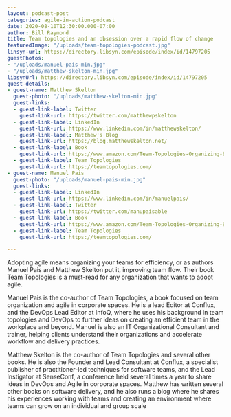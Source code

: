 ```yaml
---
layout: podcast-post
categories: agile-in-action-podcast
date: 2020-08-10T12:30:00.000-07:00
author: Bill Raymond
title: Team topologies and an obsession over a rapid flow of change
featuredImage: "/uploads/team-topologies-podcast.jpg"
linsyn-url: https://directory.libsyn.com/episode/index/id/14797205
guestPhotos:
- "/uploads/manuel-pais-min.jpg"
- "/uploads/matthew-skelton-min.jpg"
libsynUrl: https://directory.libsyn.com/episode/index/id/14797205
guest-details:
- guest-name: Matthew Skelton
  guest-photo: "/uploads/matthew-skelton-min.jpg"
  guest-links:
  - guest-link-label: Twitter
    guest-link-url: https://twitter.com/matthewpskelton
  - guest-link-label: LinkedIn
    guest-link-url: https://www.linkedin.com/in/matthewskelton/
  - guest-link-label: Matthew's Blog
    guest-link-url: https://blog.matthewskelton.net/
  - guest-link-label: Book
    guest-link-url: https://www.amazon.com/Team-Topologies-Organizing-Business-Technology/dp/1942788819
  - guest-link-label: Team Topologies
    guest-link-url: https://teamtopologies.com/
- guest-name: Manuel Pais
  guest-photo: "/uploads/manuel-pais-min.jpg"
  guest-links:
  - guest-link-label: LinkedIn
    guest-link-url: https://www.linkedin.com/in/manuelpais/
  - guest-link-label: Twitter
    guest-link-url: https://twitter.com/manupaisable
  - guest-link-label: Book
    guest-link-url: https://www.amazon.com/Team-Topologies-Organizing-Business-Technology/dp/1942788819
  - guest-link-label: Team Topologies
    guest-link-url: https://teamtopologies.com/

---
```

Adopting agile means organizing your teams for efficiency, or as authors Manuel Pais and Matthew Skelton put it, improving team flow. Their book Team Topologies is a must-read for any organization that wants to adopt agile.

Manuel Pais is the co-author of Team Topologies, a book focused on team organization and agile in corporate spaces. He is a lead Editor at Conflux, and the DevOps Lead Editor at InfoQ, where he uses his background in team topologies and DevOps to further ideas on creating an efficient team in the workplace and beyond. Manuel is also an IT Organizational Consultant and trainer, helping clients understand their organizations and accelerate workflow and delivery practices.

Matthew Skelton is the co-author of Team Topologies and several other books. He is also the Founder and Lead Consultant at Conflux, a specialist publisher of practitioner-led techniques for software teams, and the Lead Instigator at SenseConf, a conference held several times a year to share ideas in DevOps and Agile in corporate spaces. Matthew has written several other books on software delivery, and he also runs a blog where he shares his experiences working with teams and creating an environment where teams can grow on an individual and group scale